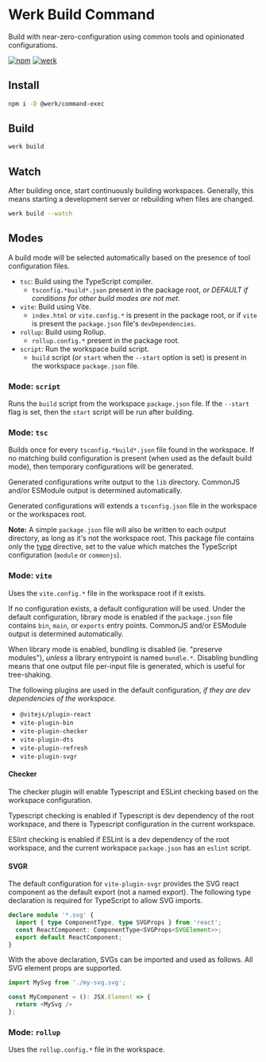# Werk Build Command

Build with near-zero-configuration using common tools and opinionated configurations.

[![npm](https://img.shields.io/npm/v/@werk/command-build?label=NPM)](https://www.npmjs.com/package/@werk/command-build)
[![werk](https://img.shields.io/npm/v/@werk/cli?label=Werk&color=purple)](https://www.npmjs.com/package/@werk/cli)

## Install

```sh
npm i -D @werk/command-exec
```

## Build

```sh
werk build
```

## Watch

After building once, start continuously building workspaces. Generally, this means starting a development server or rebuilding when files are changed.

```sh
werk build --watch
```

## Modes

A build mode will be selected automatically based on the presence of tool configuration files.

- `tsc`: Build using the TypeScript compiler.
  - `tsconfig.*build*.json` present in the package root, _or DEFAULT if conditions for other build modes are not met._
- `vite`: Build using Vite.
  - `index.html` or `vite.config.*` is present in the package root, or if `vite` is present the `package.json` file's `devDependencies`.
- `rollup`: Build using Rollup.
  - `rollup.config.*` present in the package root.
- `script`: Run the workspace build script.
  - `build` script (or `start` when the `--start` option is set) is present in the workspace `package.json` file.

### Mode: `script`

Runs the `build` script from the workspace `package.json` file. If the `--start` flag is set, then the `start` script will be run after building.

### Mode: `tsc`

Builds once for every `tsconfig.*build*.json` file found in the workspace. If no matching build configuration is present (when used as the default build mode), then temporary configurations will be generated.

Generated configurations write output to the `lib` directory. CommonJS and/or ESModule output is determined automatically.

Generated configurations will extends a `tsconfig.json` file in the workspace or the workspaces root.

**Note:** A simple `package.json` file will also be written to each output directory, as long as it's not the workspace root. This package file contains only the [type](https://nodejs.org/api/packages.html#type) directive, set to the value which matches the TypeScript configuration (`module` or `commonjs`).

### Mode: `vite`

Uses the `vite.config.*` file in the workspace root if it exists.

If no configuration exists, a default configuration will be used. Under the default configuration, library mode is enabled if the `package.json` file contains `bin`, `main`, or `exports` entry points. CommonJS and/or ESModule output is determined automatically.

When library mode is enabled, bundling is disabled (ie. "preserve modules"), _unless_ a library entrypoint is named `bundle.*`. Disabling bundling means that one output file per-input file is generated, which is useful for tree-shaking.

The following plugins are used in the default configuration, _if they are dev dependencies of the workspace._

- `@vitejs/plugin-react`
- `vite-plugin-bin`
- `vite-plugin-checker`
- `vite-plugin-dts`
- `vite-plugin-refresh`
- `vite-plugin-svgr`

#### Checker

The checker plugin will enable Typescript and ESLint checking based on the workspace configuration.

Typescript checking is enabled if Typescript is dev dependency of the root workspace, and there is Typescript configuration in the
current workspace.

ESlint checking is enabled if ESLint is a dev dependency of the root workspace, and the current workspace `package.json` has an `eslint` script.

#### SVGR

The default configuration for `vite-plugin-svgr` provides the SVG react component as the default export (not a named export). The following type declaration is required for TypeScript to allow SVG imports.

```ts
declare module '*.svg' {
  import { type ComponentType, type SVGProps } from 'react';
  const ReactComponent: ComponentType<SVGProps<SVGElement>>;
  export default ReactComponent;
}
```

With the above declaration, SVGs can be imported and used as follows. All SVG element props are supported.

```ts
import MySvg from './my-svg.svg';

const MyComponent = (): JSX.Element => {
  return <MySvg />
};
```

### Mode: `rollup`

Uses the `rollup.config.*` file in the workspace.
